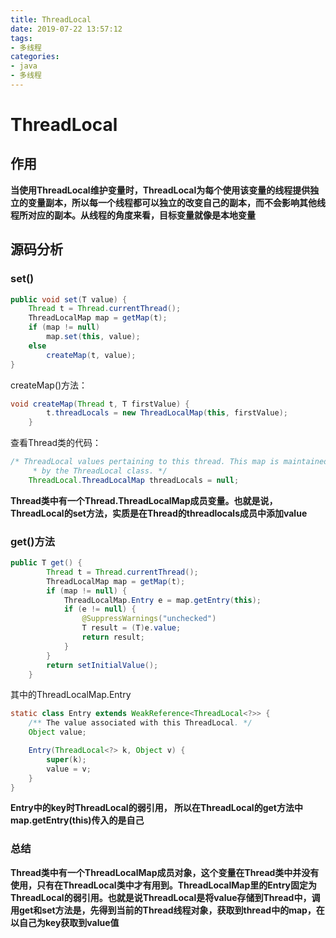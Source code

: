 ```yaml
---
title: ThreadLocal
date: 2019-07-22 13:57:12
tags:
- 多线程
categories:
- java
- 多线程
---
```


# ThreadLocal

## 作用

**当使用ThreadLocal维护变量时，ThreadLocal为每个使用该变量的线程提供独立的变量副本，所以每一个线程都可以独立的改变自己的副本，而不会影响其他线程所对应的副本。从线程的角度来看，目标变量就像是本地变量**

## 源码分析

### set()

```java
public void set(T value) {
    Thread t = Thread.currentThread();
    ThreadLocalMap map = getMap(t);
    if (map != null)
        map.set(this, value);
    else
        createMap(t, value);
}
```

createMap()方法：
```java
void createMap(Thread t, T firstValue) {
        t.threadLocals = new ThreadLocalMap(this, firstValue);
    }
```
查看Thread类的代码：
```java
/* ThreadLocal values pertaining to this thread. This map is maintained
     * by the ThreadLocal class. */
    ThreadLocal.ThreadLocalMap threadLocals = null;
```

**Thread类中有一个Thread.ThreadLocalMap成员变量。也就是说，ThreadLocal的set方法，实质是在Thread的threadlocals成员中添加value**

### get()方法
```java
public T get() {
        Thread t = Thread.currentThread();
        ThreadLocalMap map = getMap(t);
        if (map != null) {
            ThreadLocalMap.Entry e = map.getEntry(this);
            if (e != null) {
                @SuppressWarnings("unchecked")
                T result = (T)e.value;
                return result;
            }
        }
        return setInitialValue();
    }
```
其中的ThreadLocalMap.Entry
```java
static class Entry extends WeakReference<ThreadLocal<?>> {
    /** The value associated with this ThreadLocal. */
    Object value;

    Entry(ThreadLocal<?> k, Object v) {
        super(k);
        value = v;
    }
}
```
**Entry中的key时ThreadLocal的弱引用， 所以在ThreadLocal的get方法中map.getEntry(this)传入的是自己**

### 总结
**Thread类中有一个ThreadLocalMap成员对象，这个变量在Thread类中并没有使用，只有在ThreadLocal类中才有用到。ThreadLocalMap里的Entry固定为ThreadLocal的弱引用。也就是说ThreadLocal是将value存储到Thread中，调用get和set方法是，先得到当前的Thread线程对象，获取到thread中的map，在以自己为key获取到value值**
